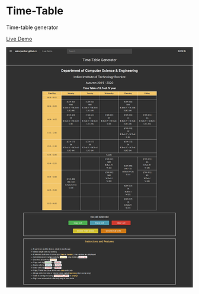 # Time-Table
Time-table generator

[Live Demo](https://ankurparihar.github.io/projects/time-table)

![Screenshot](./screenshot.png)